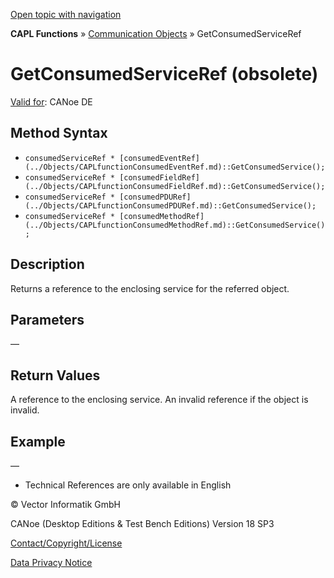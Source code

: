 [Open topic with navigation](../../../../../CANoeDEFamily.htm#Topics/CAPLFunctions/CommunicationObjects/Methods/CAPLfunctionGetConsumedServiceRef.md)

**CAPL Functions** » [Communication Objects](../CAPLfunctionsCOOverview.md) » GetConsumedServiceRef

# GetConsumedServiceRef (obsolete)

[Valid for](../../../Shared/FeatureAvailability.md): CANoe DE

## Method Syntax

- `consumedServiceRef * [consumedEventRef](../Objects/CAPLfunctionConsumedEventRef.md)::GetConsumedService();`
- `consumedServiceRef * [consumedFieldRef](../Objects/CAPLfunctionConsumedFieldRef.md)::GetConsumedService();`
- `consumedServiceRef * [consumedPDURef](../Objects/CAPLfunctionConsumedPDURef.md)::GetConsumedService();`
- `consumedServiceRef * [consumedMethodRef](../Objects/CAPLfunctionConsumedMethodRef.md)::GetConsumedService();`

## Description

Returns a reference to the enclosing service for the referred object.

## Parameters

—

## Return Values

A reference to the enclosing service. An invalid reference if the object is invalid.

## Example

—

- Technical References are only available in English

© Vector Informatik GmbH

CANoe (Desktop Editions & Test Bench Editions) Version 18 SP3

[Contact/Copyright/License](../../../Shared/ContactCopyrightLicense.md)

[Data Privacy Notice](https://www.vector.com/int/en/company/get-info/privacy-policy/)
